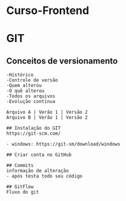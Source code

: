 # Curso-Frontend

# GIT   
## Conceitos de versionamento
    -Histórico
    -Controle de versão
    -Quem alterou
    -O quê alterou
    -Todos os arquivos
    -Evolução contínua

    Arquivo A | Verão 1 | Versão 2
    Arquivo B | Verão 1 | Versão 2
    
    ## Instalação do GIT
    https://git-scm.com/

    - windows: https://git-sm/download/windows

    ## Criar conta no GitHub

    ## Commits
    informação de alteração
    - após testa todo seu código

    ## GitFlow
    Fluxo do git
